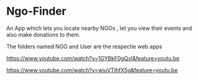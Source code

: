# Ngo-Finder
An App which lets you locate nearby NGOs , let you view their events and also make donations to them.

The folders named NGO and User are the respectie web apps

https://www.youtube.com/watch?v=1GYBkF0gQxI&feature=youtu.be

https://www.youtube.com/watch?v=wiuVTIhfX5g&feature=youtu.be
